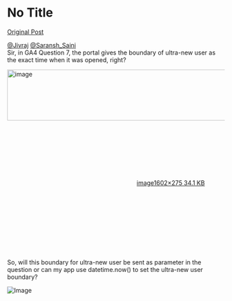 # No Title

[Original Post](https://discourse.onlinedegree.iitm.ac.in/t/169029/192)

<p><a class="mention" href="/u/jivraj">@Jivraj</a> <a class="mention" href="/u/saransh_saini">@Saransh_Saini</a><br>
Sir, in GA4 Question 7, the portal gives the boundary of ultra-new user as the exact time when it was opened, right?<br>
<div class="lightbox-wrapper"><a class="lightbox" href="https://europe1.discourse-cdn.com/flex013/uploads/iitm/original/3X/9/1/912aea18fd5f3ba6ceaa9ee01db45fe4b90932cd.png" data-download-href="/uploads/short-url/kIdaYkWwtd5Iwnr2G8HEQkxszY9.png?dl=1" title="image" rel="noopener nofollow ugc"><img src="https://europe1.discourse-cdn.com/flex013/uploads/iitm/optimized/3X/9/1/912aea18fd5f3ba6ceaa9ee01db45fe4b90932cd_2_690x118.png" alt="image" data-base62-sha1="kIdaYkWwtd5Iwnr2G8HEQkxszY9" width="690" height="118" srcset="https://europe1.discourse-cdn.com/flex013/uploads/iitm/optimized/3X/9/1/912aea18fd5f3ba6ceaa9ee01db45fe4b90932cd_2_690x118.png, https://europe1.discourse-cdn.com/flex013/uploads/iitm/optimized/3X/9/1/912aea18fd5f3ba6ceaa9ee01db45fe4b90932cd_2_1035x177.png 1.5x, https://europe1.discourse-cdn.com/flex013/uploads/iitm/optimized/3X/9/1/912aea18fd5f3ba6ceaa9ee01db45fe4b90932cd_2_1380x236.png 2x" data-dominant-color="303439"><div class="meta"><svg class="fa d-icon d-icon-far-image svg-icon" aria-hidden="true"><use href="#far-image"></use></svg><span class="filename">image</span><span class="informations">1602×275 34.1 KB</span><svg class="fa d-icon d-icon-discourse-expand svg-icon" aria-hidden="true"><use href="#discourse-expand"></use></svg></div></a></div><br>
So, will this boundary for ultra-new user be sent as parameter in the question or can my app use datetime.now() to set the ultra-new user boundary?</p>

![Image](https://europe1.discourse-cdn.com/flex013/uploads/iitm/optimized/3X/9/1/912aea18fd5f3ba6ceaa9ee01db45fe4b90932cd_2_690x118.png)
